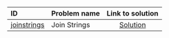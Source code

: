 | ID | Problem name | Link to solution |
|:---|:---|:---:|
| [joinstrings](https://open.kattis.com/problems/joinstrings) | Join Strings | [Solution](https://github.com/versenyi98/kattis-solutions/tree/main/solutions/joinstrings)|
